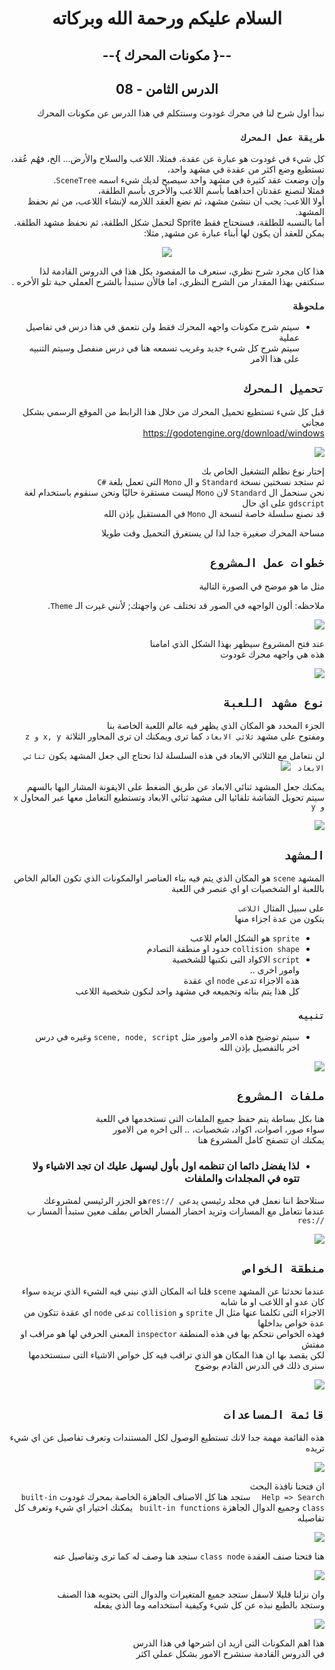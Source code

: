 <div dir = rtl>

<div align = "center">

# السلام عليكم ورحمة الله وبركاته
## --{ مكونات المحرك }--
## الدرس الثامن - 08

</div>

نبدأ اول شرح لنا في محرك غودوت وسنتكلم في هذا الدرس عن مكونات المحرك  

### `طريقة عمل المحرك`
كل شيء في غودوت هو عبارة عن عقدة، فمثلا، اللاعب والسلاح والأرض... الخ، فهُم عُقد، تستطيع وضع اكثر من عقدة في مشهد واحد،  
 وإن وضعت عقد كثيرة في مشهد واحد سيصبح لديك شيء اسمه `SceneTree`.  
فمثلا لنصنع عقدتان احداهما بأسم اللاعب والأخرى بأسم الطلقة،  
أولا اللاعب: يجب ان ننشئ مشهد، ثم نضع العقد اللازمه لإنشاء اللاعب، من ثم نحفظ المشهد.  
أما بالنسبه للطلقة، فسنحتاج فقط Sprite لتحمل شكل الطلقة، ثم نحفظ مشهد الطلقة.  
يمكن للعقد أن يكون لها أبناء عبارة عن مشهد, مثلا:

<div align = "center">

![](Image/12.png)
</div>

هذا كان مجرد شرح نظري، سنعرف ما المقصود بكل هذا في الدروس القادمة
لذا سنكتفي بهذا المقدار من الشرح النظري، اما فالأن سنبدأ بالشرح العملي حبة تلو الأخره .

### `ملحوظة`
*  سيتم شرح مكونات واجهه المحرك فقط ولن نتعمق في هذا درس في تفاصيل عملية  
   سيتم شرح كل شيء جديد وغريب تسمعه هنا في درس منفصل وسيتم التنبيه على هذا الامر
## `تحميل المحرك`
قبل كل شيء تستطيع تحميل المحرك  من خلال هذا الرابط من الموقع الرسمي بشكل مجاني  
https://godotengine.org/download/windows


![](Image/0.png)

إختار نوع نظلم التشغيل الخاص بك  
ثم ستجد نسختين نسخة `Standard` و ال `Mono` التى تعمل بلغة <span dir = ltr> `C#` </span>   
نحن سنحمل ال `Standard` لان `Mono` ليست مستقرة حاليًا ونحن سنقوم باستخدام لغة `gdscript` على اي حال  
قد نصنع سلسلة خاصة لنسخة ال  `Mono` في المستقبل بإذن الله  

مساحة المحرك صغيرة جدا لذا لن يستغرق التحميل وقت طويلا   

## `خطوات عمل المشروع`
مثل ما هو موضح في الصورة التالية  

ملاحظه: ألون الواجهه في الصور قد تختلف عن واجهتك; لأنني غيرت الـ `Theme`.


![](Image/1.png)

عند فتح المشروع سيظهر بهذا الشكل الذي امامنا  
هذه هي واجهه محرك غودوت  

![](Image/2.png)

## `نوع مشهد اللعبة`
الجزء المحدد هو المكان الذي يظهر فيه عالم اللعبة الخاصة بنا  
ومفتوح على مشهد `ثلاثي الابعاد` كما ترى ويمكنك ان ترى المحاور الثلاثة` x, y و z`

لن نتعامل مع الثلاثي الابعاد في هذه السلسلة لذا نحتاج الى جعل المشهد يكون `ثنائي الابعاد
`
![](Image/3.png)

يمكنك جعل المشهد ثنائي الابعاد عن طريق الضغط على الايقونة المشار اليها بالسهم  
سيتم تحويل الشاشة تلقائيا الى مشهد ثنائي الابعاد وتستطيع التعامل معها عبر المحاول `x و y`  

![](Image/4.png)
## `المشهد`
المشهد `scene` هو المكان الذي يتم فيه بناء العناصر اوالمكونات الذي تكون العالم الخاص باللعبة او الشخصيات او اي عنصر في اللعبة  

على سبيل المثال `اللاعب`  
يتكون من عدة اجزاء منها  
* `sprite` هو الشكل العام للاعب
* `collision shape` حدود او منطقة التصادم
* `script` الاكواد التى نكتبها للشخصية  
وامور اخرى ..  
هذه الاجزاء تدعى `node` اي عقدة  
كل هذا يتم بنائه وتجميعه في مشهد واحد لنكون شخصية اللاعب

### `تنبيه`
*  سيتم توضيح هذه الامر وامور مثل `scene, node, script` وغيره في درس اخر بالتفصيل بإذن الله 

![](Image/5.png)

## `ملفات المشروع`
هنا بكل بساطة يتم حفظ جميع الملفات التى تستخدمها في اللعبة  
سواء صور، اصوات، اكواد، شخصيات، .. الى اخره من الامور  
يمكنك ان تتصفح كامل المشروع هنا   
- ### لذا يفضل دائما ان تنظمه اول بأول ليسهل عليك ان تجد الاشياء ولا تتوه في المجلدات والملفات

ستلاحظ اننا نعمل في مجلد رئيسي يدعى <span dir = ltr> `res://` </span> هو الجزر الرئيسي لمشروعك  
عندما نتعامل مع المسارات وتريد احضار المسار الخاص بملف معين ستبدأ المسار ب <span dir = ltr> `res://` </span>  

![](Image/6.png)

## `منطقة الخواص`
عندما تحدثنا عن المشهد `scene` قلنا انه المكان الذي نبني فيه الشيء الذي نريده سواء كان عدو او اللاعب او ما شابه  
الاجزاء التى تكلمنا عنها مثل ال  `sprite` و `collision` تدعى `node`  اي عقدة تتكون من عدة خواص بداخلها  
فهذه الخواص نتحكم بها في هذه المنطقة `inspector` المعنى الحرفي لها هو مراقب او مفتش   
لكن يقصد بها ان هذا المكان هو الذي تراقب فيه كل خواص الاشياء التى سنستخدمها  
سنرى ذلك في الدرس القادم بوضوح  

![](Image/7.png)
## `قائمة المساعدات`

هذه القائمة مهمة جدا لانك تستطيع الوصول لكل المستندات وتعرف تفاصيل عن اي شيء تريده

![](Image/8.png)

ان فتحنا نافذة البحث  
`Help => Search  `
ستجد هنا كل الاصناف الجاهزة الخاصة بمحرك غودوت `built-in class` وجميع الدوال الجاهزة `built-in functions ` 
يمكنك اختيار اي شيء وتعرف كل تفاصيله

![](Image/9.png)

هنا فتحنا صنف العقدة `class node` ستجد هنا وصف له كما ترى وتفاصيل عنه  

![](Image/10.png)

 وان نزلنا قليلا لاسفل ستجد جميع المتغيرات والدوال التى يحتويه هذا الصنف  
 وستجد  بالطبع نبذه عن كل شيء وكيفية استخدامه وما الذي يفعله

![](Image/11.png)

هذا اهم المكونات التى اريد ان اشرحها في هذا الدرس  
في الدروس القادمة سنشرح الامور بشكل عملي اكثر

</div>